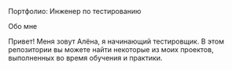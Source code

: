 Портфолио: Инженер по тестированию

Обо мне

Привет! Меня зовут Алёна, я начинающий тестировщик.
В этом репозитории вы можете найти некоторые из моих проектов, выполненных во время обучения и практики.
